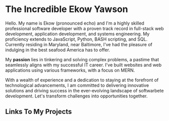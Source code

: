 # The Incredible Ekow Yawson

Hello. My name is Ekow (pronounced echo) and I'm a highly skilled professional software developer with a proven track record in full-stack web development, application development, and systems engineering. My proficiency extends to JavaScript, Python, BASH scripting, and SQL. Currently residing in Maryland, near Baltimore, I've had the pleasure of indulging in the best seafood America has to offer.

My **passion** lies in tinkering and solving complex problems, a pastime that seamlessly aligns with my successful IT career. I've built websites and web applications using various frameworks, with a focus on MERN.

With a wealth of experience and a dedication to staying at the forefront of technological advancements, I am committed to delivering innovative solutions and driving success in the ever-evolving landscape of softwarbete development. Let's transform challenges into opportunities together.

## Links To My Projects
